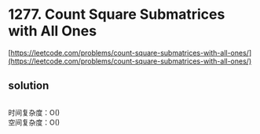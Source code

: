 # 1277. Count Square Submatrices with All Ones

[https://leetcode.com/problems/count-square-submatrices-with-all-ones/](https://leetcode.com/problems/count-square-submatrices-with-all-ones/)

## solution

```python

```

时间复杂度：O() <br>
空间复杂度：O()
